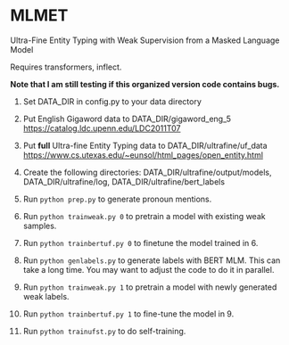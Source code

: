 # MLMET
Ultra-Fine Entity Typing with Weak Supervision from a Masked Language Model

Requires transformers, inflect.

**Note that I am still testing if this organized version code contains bugs.**

1. Set DATA_DIR in config.py to your data directory

2. Put English Gigaword data to DATA_DIR/gigaword_eng_5
https://catalog.ldc.upenn.edu/LDC2011T07
   
3. Put **full** Ultra-fine Entity Typing data to DATA_DIR/ultrafine/uf_data
https://www.cs.utexas.edu/~eunsol/html_pages/open_entity.html

4. Create the following directories:
DATA_DIR/ultrafine/output/models, DATA_DIR/ultrafine/log, DATA_DIR/ultrafine/bert_labels

5. Run 
   ```python prep.py``` 
   to generate pronoun mentions.
   
6. Run
```python trainweak.py 0```
   to pretrain a model with existing weak samples.
   
7. Run
```python trainbertuf.py 0```
   to finetune the model trained in 6.
   
8. Run
```python genlabels.py```
   to generate labels with BERT MLM. This can take a long time. You may want to adjust the code to do it in parallel. 
   
9. Run
```python trainweak.py 1```
   to pretrain a model with newly generated weak labels.
   
10. Run 
    ```python trainbertuf.py 1```
    to fine-tune the model in 9.

11. Run
```python trainufst.py```
    to do self-training.
    
